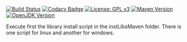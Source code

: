 [![Build Status](https://travis-ci.com/Melkoroth/phatsim.svg?branch=master)](https://travis-ci.com/Melkoroth/phatsim)
[![Codacy Badge](https://api.codacy.com/project/badge/Grade/a85d9d9f7e2e458cb8b4ea9edf734994)](https://www.codacy.com/app/Melkoroth/phatsim?utm_source=github.com&amp;utm_medium=referral&amp;utm_content=Melkoroth/phatsim&amp;utm_campaign=Badge_Grade)
[![License: GPL v3](https://img.shields.io/badge/License-GPL%20v3-blue.svg)](https://www.gnu.org/licenses/gpl-3.0)
[![Maven Version](https://img.shields.io/badge/maven-v3.1.1-yellow.svg)](https://maven.apache.org/)
[![OpenJDK Version](https://img.shields.io/badge/openjdk-v1.8-yellow.svg)](https://openjdk.java.net/)

Execute first the library install script in the instLibsMaven folder. There is one script for linux and another for windows.

